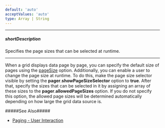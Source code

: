 ```yaml
---
default: 'auto'
acceptValues: 'auto'
type: Array | String
---
```

---
##### shortDescription
Specifies the page sizes that can be selected at runtime.

---
When a grid displays data page by page, you can specify the default size of pages using the [pageSize](/api-reference/10%20UI%20Widgets/dxDataGrid/1%20Configuration/paging/pageSize.md '/Documentation/ApiReference/UI_Widgets/dxDataGrid/Configuration/paging/#pageSize') option. Additionally, you can enable a user to change the page size at runtime. To do this, make the page size selector visible by setting the **pager**.**showPageSizeSelector** option to **true**. After that, specify the sizes that can be selected in it by assigning an array of these sizes to the **pager**.**allowedPageSizes** option. If you do not specify this option, the allowed page sizes will be determined automatically depending on how large the grid data source is.

#####See Also#####
- [Paging - User Interaction](/concepts/05%20Widgets/DataGrid/35%20Paging/10%20User%20Interaction.md '/Documentation/Guide/Widgets/DataGrid/Paging/#User_Interaction')
